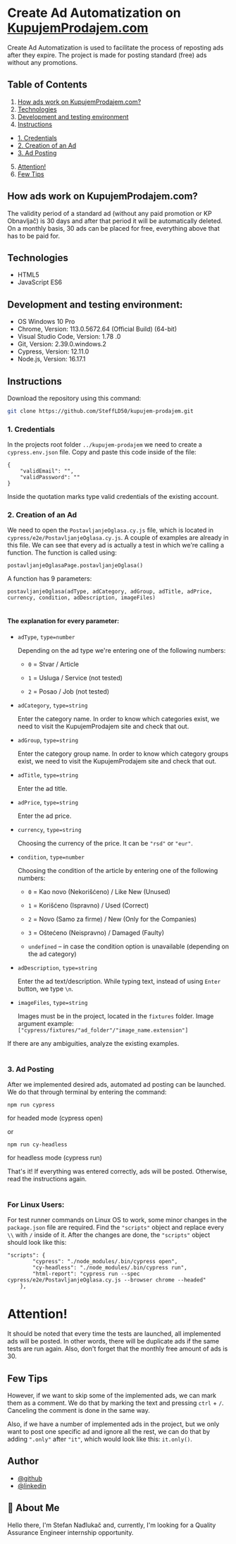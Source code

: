 # Create Ad Automatization on [KupujemProdajem.com](https://novi.kupujemprodajem.com/)

Create Ad Automatization is used to facilitate the process of reposting ads after they expire. The project is made for posting standard (free) ads without any promotions.

## Table of Contents

1. [ How ads work on KupujemProdajem.com? ](#how-ads-work-on-kupujemprodajemcom)
2. [ Technologies ](#technologies)
3. [ Development and testing environment ](#development-and-testing-environment)
4. [ Instructions ](#instructions)
-   [ 1. Credentials ](#1-credentials)
-   [ 2. Creation of an Ad ](#2-creation-of-an-ad)
-   [ 3. Ad Posting ](#3-ad-posting)
5. [ Attention! ](#attention)
6. [ Few Tips ](#few-tips)

## How ads work on KupujemProdajem.com?

The validity period of a standard ad (without any paid promotion or KP Obnavljač) is 30 days and after that period it will be automatically deleted. On a monthly basis, 30 ads can be placed for free, everything above that has to be paid for.

## Technologies

-   HTML5
-   JavaScript ES6

## Development and testing environment:

-   OS Windows 10 Pro
-   Chrome, Version: 113.0.5672.64 (Official Build) (64-bit)
-   Visual Studio Code, Version: 1.78 .0
-   Git, Version: 2.39.0.windows.2
-   Cypress, Version: 12.11.0
-   Node.js, Version: 16.17.1

## Instructions

Download the repository using this command:

```bash
git clone https://github.com/SteffLD50/kupujem-prodajem.git
```

### 1. Credentials

In the projects root folder `../kupujem-prodajem` we need to create a `cypress.env.json` file. Copy and paste this code inside of the file:

```
{
    "validEmail": "",
    "validPassword": ""
}
```

Inside the quotation marks type valid credentials of the existing account.

### 2. Creation of an Ad

We need to open the `PostavljanjeOglasa.cy.js` file, which is located in `cypress/e2e/PostavljanjeOglasa.cy.js`. A couple of examples are already in this file. We can see that every ad is actually a test in which we're calling a function. The function is called using:

```
postavljanjeOglasaPage.postavljanjeOglasa()
```

A function has 9 parameters:

`postavljanjeOglasa(adType, adCategory, adGroup, adTitle, adPrice, currency, condition, adDescription, imageFiles)`
<br/>
<br/>
#### The explanation for every parameter:

-   `adType`, `type=number`

    Depending on the ad type we're entering one of the following numbers:

    * `0` = Stvar / Article

    * `1` = Usluga / Service (not tested)

    * `2` = Posao / Job (not tested)

-   `adCategory`, `type=string`

    Enter the category name. In order to know which categories exist, we need to visit the KupujemProdajem site and check that out.

-   `adGroup`, `type=string`

    Enter the category group name. In order to know which category groups exist, we need to visit the KupujemProdajem site and check that out.

-   `adTitle`, `type=string`

    Enter the ad title.

-   `adPrice`, `type=string`

    Enter the ad price.

-   `currency`, `type=string`

    Choosing the currency of the price. It can be `"rsd"` or `"eur"`.

-   `condition`, `type=number`

    Choosing the condition of the article by entering one of the following numbers:

    * `0` = Kao novo (Nekorišćeno) / Like New (Unused)

    * `1` = Korišćeno (Ispravno) / Used (Correct)

    * `2` = Novo (Samo za firme) / New (Only for the Companies)

    * `3` = Oštećeno (Neispravno) / Damaged (Faulty)

    * `undefined` – in case the condition option is unavailable (depending on the ad category)

-   `adDescription`, `type=string`

    Enter the ad text/description. While typing text, instead of using `Enter` button, we type `\n`.

-   `imageFiles`, `type=string`

    Images must be in the project, located in the `fixtures` folder. Image argument example: `["cypress/fixtures/"ad_folder"/"image_name.extension"]`

If there are any ambiguities, analyze the existing examples.
<br/>
<br/>
### 3. Ad Posting

After we implemented desired ads, automated ad posting can be launched. We do that through terminal by entering the command:

```
npm run cypress
```

for headed mode (cypress open)

or

```
npm run cy-headless
```

for headless mode (cypress run)


That's it! If everything was entered correctly, ads will be posted. Otherwise, read the instructions again.
<br/>
<br/>
### For Linux Users:

For test runner commands on Linux OS to work, some minor changes in the `package.json` file are required. Find the `"scripts"` object and replace every `\\` with `/` inside of it. After the changes are done, the `"scripts"` object should look like this:

```
"scripts": {
        "cypress": "./node_modules/.bin/cypress open",
        "cy-headless": "./node_modules/.bin/cypress run",
        "html-report": "cypress run --spec cypress/e2e/PostavljanjeOglasa.cy.js --browser chrome --headed"
    },
```

# Attention!

It should be noted that every time the tests are launched, all implemented ads will be posted. In other words, there will be duplicate ads if the same tests are run again. Also, don't forget that the monthly free amount of ads is 30.

## Few Tips

However, if we want to skip some of the implemented ads, we can mark them as a comment. We do that by marking the text and pressing `ctrl` + `/`. Canceling the comment is done in the same way.

Also, if we have a number of implemented ads in the project, but we only want to post one specific ad and ignore all the rest, we can do that by adding `".only"` after `"it"`, which would look like this: `it.only()`.

## Author

-   [@github](https://github.com/SteffLD50)
-   [@linkedin](https://www.linkedin.com/in/stefan-na%C4%91luka%C4%8D-205591267/)

## 🚀 About Me

Hello there, I'm Stefan Nađlukač and, currently, I'm looking for a Quality Assurance Engineer internship opportunity.
